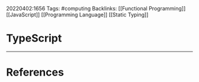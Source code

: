 20220402:1656
Tags: #computing 
Backlinks: [[Functional Programming]] [[JavaScript]] [[Programming Language]] [[Static Typing]]
# TypeScript




---
# References